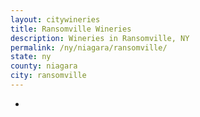 ```yaml
---
layout: citywineries
title: Ransomville Wineries
description: Wineries in Ransomville, NY
permalink: /ny/niagara/ransomville/
state: ny
county: niagara
city: ransomville
---
```

-
